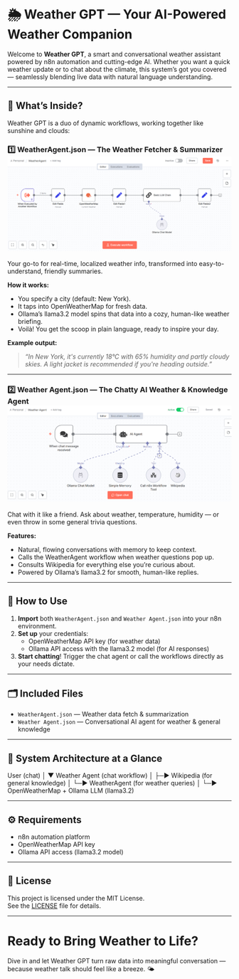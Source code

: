 # 🌦️ Weather GPT — Your AI-Powered Weather Companion

Welcome to **Weather GPT**, a smart and conversational weather assistant powered by n8n automation and cutting-edge AI. Whether you want a quick weather update or to chat about the climate, this system’s got you covered — seamlessly blending live data with natural language understanding.

---

## 🚀 What’s Inside?

Weather GPT is a duo of dynamic workflows, working together like sunshine and clouds:

### 1️⃣ WeatherAgent.json — The Weather Fetcher & Summarizer ![Weather Agent n8n Workflow](https://github.com/WisteriaM7/Weather.GPT/blob/main/WeatherAgent%20n8n%20Workflow.png)
Your go-to for real-time, localized weather info, transformed into easy-to-understand, friendly summaries.

**How it works:**
- You specify a city (default: New York).
- It taps into OpenWeatherMap for fresh data.
- Ollama’s llama3.2 model spins that data into a cozy, human-like weather briefing.
- Voilà! You get the scoop in plain language, ready to inspire your day.

**Example output:**  
> *“In New York, it's currently 18°C with 65% humidity and partly cloudy skies. A light jacket is recommended if you're heading outside.”*

---

### 2️⃣ Weather Agent.json — The Chatty AI Weather & Knowledge Agent  ![Weather Agent n8n Workflow](https://github.com/WisteriaM7/Weather.GPT/blob/main/Weather%20Agent%20n8n%20Workflow.png)
Chat with it like a friend. Ask about weather, temperature, humidity — or even throw in some general trivia questions.

**Features:**
- Natural, flowing conversations with memory to keep context.
- Calls the WeatherAgent workflow when weather questions pop up.
- Consults Wikipedia for everything else you’re curious about.
- Powered by Ollama’s llama3.2 for smooth, human-like replies.

---

## 🔧 How to Use

1. **Import** both `WeatherAgent.json` and `Weather Agent.json` into your n8n environment.  
2. **Set up** your credentials:  
   - OpenWeatherMap API key (for weather data)  
   - Ollama API access with the llama3.2 model (for AI responses)  
3. **Start chatting**! Trigger the chat agent or call the workflows directly as your needs dictate.

---

## 🗂️ Included Files

- `WeatherAgent.json` — Weather data fetch & summarization  
- `Weather Agent.json` — Conversational AI agent for weather & general knowledge

---

## 🧩 System Architecture at a Glance

User (chat)
│
▼
Weather Agent (chat workflow)
│
├─► Wikipedia (for general knowledge)
│
└─► WeatherAgent (for weather queries)
│
└─► OpenWeatherMap + Ollama LLM (llama3.2)


---

## ⚙️ Requirements

- n8n automation platform  
- OpenWeatherMap API key  
- Ollama API access (llama3.2 model)  

---

## 📜 License

This project is licensed under the MIT License.  
See the [LICENSE](./LICENSE) file for details.

---

# Ready to Bring Weather to Life?

Dive in and let Weather GPT turn raw data into meaningful conversation — because weather talk should feel like a breeze. 🌤️
